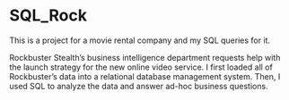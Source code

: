 # SQL_Rock
This is a project for a movie rental company and my SQL queries for it.

Rockbuster Stealth’s business intelligence department requests help with the launch strategy for the new online video service. I first loaded all of Rockbuster’s data into a relational database management system. Then, I used SQL to analyze the data and answer ad-hoc business questions.
